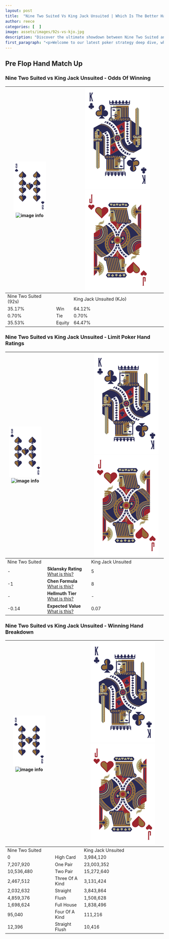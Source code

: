 ```yaml
---
layout: post
title:  "Nine Two Suited Vs King Jack Unsuited | Which Is The Better Hand In Poker? A Complete Guide"
author: reece
categories: [  ]
image: assets/images/92s-vs-kjo.jpg
description: "Discover the ultimate showdown between Nine Two Suited and King Jack Unsuited in poker! Uncover the odds, strategies, and scenarios where one hand triumphs over the other. Get ready to up your poker game with this thrilling analysis."
first_paragraph: "<p>Welcome to our latest poker strategy deep dive, where we're pitting two distinct hands against each other in a high-stakes showdown: Nine Two Suited vs King Jack Unsuited.</p><p>In the dynamic world of poker, every decision counts, and knowing which hand holds the upper hand is key to your success at the table.</p><p>In this article, we'll dissect these two hands, explore the scenarios where one dominates the other, and equip you with the knowledge to make strategic choices that can tip the odds in your favor.</p><p>Get ready to unravel the intriguing dynamics of these poker hands and elevate your game to new heights.</p>"
---
```




[comment]: # (sp0)

## Pre Flop Hand Match Up

<div class="table hand-ratings" markdown="1"> 



### Nine Two Suited vs King Jack Unsuited - Odds Of Winning


    
| ![image info](assets/images/hand1/9.png) ![image info](assets/images/hand1/2s.png) |  | ![image info](assets/images/hand2/K.png) ![image info](assets/images/hand2/Jo.png) |
| -------- | -------- | -------- |
| Nine Two Suited (92s) |  | King Jack Unsuited (KJo) |
| 35.17% | Win | 64.12% |
| 0.70% | Tie | 0.70% |
| 35.53% | Equity | 64.47% |




[comment]: # (sp1)



### Nine Two Suited vs King Jack Unsuited - Limit Poker Hand Ratings


    
| ![image info](assets/images/hand1/9.png) ![image info](assets/images/hand1/2s.png) |  | ![image info](assets/images/hand2/K.png) ![image info](assets/images/hand2/Jo.png) |
| -------- | -------- | -------- |
| Nine Two Suited |  | King Jack Unsuited |
| - | **Sklansky Rating** [What is this?](/sklansky-rating-explained) | 5 |
| -1 | **Chen Formula** [What is this?](/chen-formula-explained) | 8 |
| - | **Hellmuth Tier** [What is this?](/Hellmuth-tier-explained) | - |
| -0.14 | **Expected Value** [What is this?](/expected-value-explained) | 0.07 |




[comment]: # (sp2)



### Nine Two Suited vs King Jack Unsuited - Winning Hand Breakdown


    
| ![image info](assets/images/hand1/9.png) ![image info](assets/images/hand1/2s.png) |  | ![image info](assets/images/hand2/K.png) ![image info](assets/images/hand2/Jo.png) |
| -------- | -------- | -------- |
| Nine Two Suited |  | King Jack Unsuited |
| 0 | High Card | 3,984,120 |
| 7,207,920 | One Pair | 23,003,352 |
| 10,536,480 | Two Pair | 15,272,640 |
| 2,467,512 | Three Of A Kind | 3,131,424 |
| 2,032,632 | Straight | 3,843,864 |
| 4,859,376 | Flush | 1,508,628 |
| 1,698,624 | Full House | 1,838,496 |
| 95,040 | Four Of A Kind | 111,216 |
| 12,396 | Straight Flush | 10,416 |




[comment]: # (sp3)



</div>

[comment]: # (sp4)



[comment]: # (sp5)

